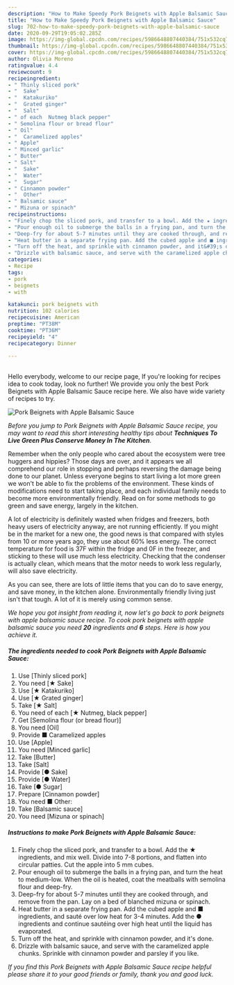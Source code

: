 ```yaml
---
description: "How to Make Speedy Pork Beignets with Apple Balsamic Sauce"
title: "How to Make Speedy Pork Beignets with Apple Balsamic Sauce"
slug: 702-how-to-make-speedy-pork-beignets-with-apple-balsamic-sauce
date: 2020-09-29T19:05:02.285Z
image: https://img-global.cpcdn.com/recipes/5986648807440384/751x532cq70/pork-beignets-with-apple-balsamic-sauce-recipe-main-photo.jpg
thumbnail: https://img-global.cpcdn.com/recipes/5986648807440384/751x532cq70/pork-beignets-with-apple-balsamic-sauce-recipe-main-photo.jpg
cover: https://img-global.cpcdn.com/recipes/5986648807440384/751x532cq70/pork-beignets-with-apple-balsamic-sauce-recipe-main-photo.jpg
author: Olivia Moreno
ratingvalue: 4.4
reviewcount: 9
recipeingredient:
- " Thinly sliced pork"
- "  Sake"
- "  Katakuriko"
- "  Grated ginger"
- "  Salt"
- " of each  Nutmeg black pepper"
- " Semolina flour or bread flour"
- " Oil"
- "  Caramelized apples"
- " Apple"
- " Minced garlic"
- " Butter"
- " Salt"
- "  Sake"
- "  Water"
- "  Sugar"
- " Cinnamon powder"
- "  Other"
- " Balsamic sauce"
- " Mizuna or spinach"
recipeinstructions:
- "Finely chop the sliced pork, and transfer to a bowl. Add the ★ ingredients, and mix well. Divide into 7-8 portions, and flatten into circular patties. Cut the apple into 5 mm cubes."
- "Pour enough oil to submerge the balls in a frying pan, and turn the heat to medium-low. When the oil is heated, coat the meatballs with semolina flour and deep-fry."
- "Deep-fry for about 5-7 minutes until they are cooked through, and remove from the pan. Lay on a bed of blanched mizuna or spinach."
- "Heat butter in a separate frying pan. Add the cubed apple and ■ ingredients, and sauté over low heat for 3-4 minutes. Add the ● ingredients and continue sautéing over high heat until the liquid has evaporated."
- "Turn off the heat, and sprinkle with cinnamon powder, and it&#39;s done."
- "Drizzle with balsamic sauce, and serve with the caramelized apple chunks. Sprinkle with cinnamon powder and parsley if you like."
categories:
- Recipe
tags:
- pork
- beignets
- with

katakunci: pork beignets with 
nutrition: 102 calories
recipecuisine: American
preptime: "PT38M"
cooktime: "PT36M"
recipeyield: "4"
recipecategory: Dinner

---
```

<br>
Hello everybody, welcome to our recipe page, If you're looking for recipes idea to cook today, look no further! We provide you only the best Pork Beignets with Apple Balsamic Sauce recipe here. We also have wide variety of recipes to try.
<br>


![Pork Beignets with Apple Balsamic Sauce](https://img-global.cpcdn.com/recipes/5986648807440384/751x532cq70/pork-beignets-with-apple-balsamic-sauce-recipe-main-photo.jpg)

<i>Before you jump to Pork Beignets with Apple Balsamic Sauce recipe, you may want to read this short interesting healthy tips about 
<strong>Techniques To Live Green Plus Conserve Money In The Kitchen</strong>.</i>
</br>

Remember when the only people who cared about the ecosystem were tree huggers and hippies? Those days are over, and it appears we all comprehend our role in stopping and perhaps reversing the damage being done to our planet. Unless everyone begins to start living a lot more green we won't be able to fix the problems of the environment. These kinds of modifications need to start taking place, and each individual family needs to become more environmentally friendly. Read on for some methods to go green and save energy, largely in the kitchen.

A lot of electricity is definitely wasted when fridges and freezers, both heavy users of electricity anyway, are not running efficiently. If you might be in the market for a new one, the good news is that compared with styles from 10 or more years ago, they use about 60% less energy. The correct temperature for food is 37F within the fridge and 0F in the freezer, and sticking to these will use much less electricity. Checking that the condenser is actually clean, which means that the motor needs to work less regularly, will also save electricity.

As you can see, there are lots of little items that you can do to save energy, and save money, in the kitchen alone. Environmentally friendly living just isn't that tough. A lot of it is merely using common sense.


<i>We hope you got insight from reading it, now let's go back to pork beignets with apple balsamic sauce recipe. To cook pork beignets with apple balsamic sauce you need <strong>20</strong> ingredients and <strong>6</strong> steps. Here is how you achieve it.
</i>

##### The ingredients needed to cook Pork Beignets with Apple Balsamic Sauce:

1. Use  [Thinly sliced pork]
1. You need  [★ Sake]
1. Use  [★ Katakuriko]
1. Use  [★ Grated ginger]
1. Take  [★ Salt]
1. You need  of each [★ Nutmeg, black pepper]
1. Get  [Semolina flour (or bread flour)]
1. You need  [Oil]
1. Provide  ■ Caramelized apples
1. Use  [Apple]
1. You need  [Minced garlic]
1. Take  [Butter]
1. Take  [Salt]
1. Provide  [● Sake]
1. Provide  [● Water]
1. Take  [● Sugar]
1. Prepare  [Cinnamon powder]
1. You need  ■ Other:
1. Take  [Balsamic sauce]
1. You need  [Mizuna or spinach]


##### Instructions to make Pork Beignets with Apple Balsamic Sauce:

1. Finely chop the sliced pork, and transfer to a bowl. Add the ★ ingredients, and mix well. Divide into 7-8 portions, and flatten into circular patties. Cut the apple into 5 mm cubes.
1. Pour enough oil to submerge the balls in a frying pan, and turn the heat to medium-low. When the oil is heated, coat the meatballs with semolina flour and deep-fry.
1. Deep-fry for about 5-7 minutes until they are cooked through, and remove from the pan. Lay on a bed of blanched mizuna or spinach.
1. Heat butter in a separate frying pan. Add the cubed apple and ■ ingredients, and sauté over low heat for 3-4 minutes. Add the ● ingredients and continue sautéing over high heat until the liquid has evaporated.
1. Turn off the heat, and sprinkle with cinnamon powder, and it&#39;s done.
1. Drizzle with balsamic sauce, and serve with the caramelized apple chunks. Sprinkle with cinnamon powder and parsley if you like.


<i>If you find this Pork Beignets with Apple Balsamic Sauce recipe helpful please share it to your good friends or family, thank you and good luck.</i>

